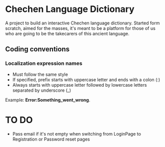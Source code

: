 # Chechen Language Dictionary

A project to build an interactive Chechen language dictionary. Started form scratch, aimed for the masses, it's meant to be a platform for those of us who are going to be the takecarers of this ancient language.

## Coding conventions

### Localization expression names


 - Must follow the same style
 - If specified, prefix starts with uppercase letter and ends with a colon (:)
 - Always starts with uppercase letter followed by lowercase letters separated by underscore (_)

Example: **Error:Something_went_wrong**.

# TO DO

- Pass email if it's not empty when switching from LoginPage to Registration or Password reset pages
